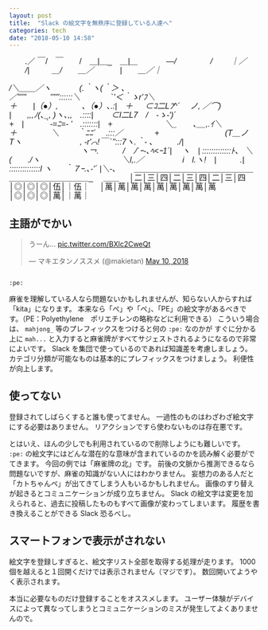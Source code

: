 ```yaml
---
layout: post
title:  "Slack の絵文字を無秩序に登録している人達へ"
categories: tech
date: "2018-05-10 14:58"
---
```


<div style="font-family: IPAMonaPGothic,'ＭＳ Ｐゴシック',sans-serif; font-size  : 16px; line-height: 18px;">

　　.／ ￣/　￣　　/　＿|＿_　＿__|＿
　　　 ―/　　　　 /　　 ｜／ 　　/|
　 　 ＿/　　＿／　　　 |　　＿／｜
　　　　　　　　　　　　　　　　　　　　　　　　　　　　　　　　　 /＼＿＿_／ヽ
　　　 (.｀ヽ(｀＞ 、　　　　　　　　　　　　　　　　　　　　　　／''''''　　　''''''::::::＼
　　 　 \`'＜｀ゝr'ﾌ＼　　　　　　　　　　　　　　　 　 ＋　　|（●）,　　　､（●）､.:|　＋
　 ⊂ｺ二Lﾌ^´　 ノ, ／⌒)　　　　　　　　　　 　 　 　 　　|　　,,,ﾉ(､\_, )ヽ､,,　.::::|
　　⊂l二L7_　/　-ゝ-')´　　　　　　　　　　　 　　 　　+　|　　 ｀-=ﾆ=- '　.:::::::|　+
　　　　　　 ＼_　　､\__,.ｲ＼　　　　　　　　　　　＋　　　　 ＼　　 ｀ﾆﾆ´　 .:::／　　　　+
　　　　　　　　(T＿_ノ　　 Tヽ　　　　　　　 , -r'⌒!￣ \`":::7ヽ.｀- ､　　　./|
　　　　　　　　　ヽ￢.　　　/　ﾉ\`ｰ-､ﾍ<ｰ1´|　 ヽ　| :::::::::::::ﾄ、 ＼　(　　./ヽ
　　　　　　　　　　＼l__,.／　　 　 　 i　l.ヽ!　|　　　.| ::::::::::::::l ヽ 　 ｀７ｰ.､‐'´ |＼-､
　　＿＿＿＿＿＿＿＿＿＿＿＿＿＿＿＿＿＿＿＿＿＿＿＿＿__　 ＿＿
　│二│三│四│二│三│四│二│三│四│◎│◎│◎│伍│｜伍｜
　│萬│萬│萬│萬│萬│萬│萬│萬│萬│◎│◎│◎│萬│｜萬｜
</div>

## 主語がでかい

<blockquote class="twitter-tweet" data-partner="tweetdeck"><p lang="ja" dir="ltr">うーん... <a href="https://t.co/BXlc2CweQt">pic.twitter.com/BXlc2CweQt</a></p>&mdash; マキエタンノススメ (@makietan) <a href="https://twitter.com/makietan/status/994458464469467137?ref_src=twsrc%5Etfw">May 10, 2018</a></blockquote>
<script async src="https://platform.twitter.com/widgets.js" charset="utf-8"></script>

```

:pe:

```

麻雀を理解している人なら問題ないかもしれませんが、知らない人からすれば「kita」になります。
本来なら「ぺ」や「ペ」、「PE」の絵文字があるべきです。（PE：Polyethylene　ポリエチレンの略称などに利用できる）
こういう場合は、 `mahjong_` 等のプレフィックスをつけると何の `:pe:` なのかが
すぐに分かる上に `mah...` と入力すると麻雀牌がすべてサジェストされるようになるので非常によいです。
Slack を集団で使っているのであれば知識差を考慮しましょう。
カテゴリ分類が可能なものは基本的にプレフィックスをつけましょう。
利便性が向上します。

## 使ってない

登録されてしばらくすると誰も使ってません。
一過性のものはわざわざ絵文字にする必要はありません。
リアクションですら使わないものは存在悪です。

とはいえ、ほんの少しでも利用されているので削除しようにも難しいです。
`:pe:` の絵文字にはどんな潜在的な意味が含まれているのかを読み解く必要がでてきます。
今回の例では「麻雀牌の北」です。
前後の文脈から推測できるなら問題ないですが、麻雀の知識がない人にはわかりません。
妄想力のある人だと「カトちゃんペ」が出てきてしまう人もいるかもしれません。
画像のすり替えが起きるとコミュニケーションが成り立ちません。
Slack の絵文字は変更を加えられると、過去に投稿したものもすべて画像が変わってしまいます。
履歴を書き換えることができる Slack 恐るべし。

## スマートフォンで表示がされない

絵文字を登録しすぎると、絵文字リスト全部を取得する処理が走ります。
1000個を越えると１回開くだけでは表示されません（マジです）。
数回開いてようやく表示されます。

本当に必要なものだけ登録することをオススメします。
ユーザー体験がデバイスによって異なってしまうとコミュニケーションのミスが発生してよくありませんので。

